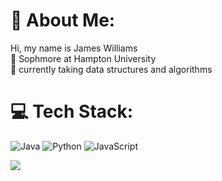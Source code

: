 # 💫 About Me:
Hi, my name is James Williams<br>🔭 Sophmore at Hampton University<br> 🌱 currently taking data structures and algorithms

# 💻 Tech Stack:
![Java](https://img.shields.io/badge/java-%23ED8B00.svg?style=for-the-badge&logo=openjdk&logoColor=white) ![Python](https://img.shields.io/badge/python-3670A0?style=for-the-badge&logo=python&logoColor=ffdd54) ![JavaScript](https://img.shields.io/badge/javascript-%23F7DF1E.svg?style=for-the-badge&logo=javascript&logoColor=black)


[![](https://visitcount.itsvg.in/api?id=ItsJamesW0&icon=0&color=0)](https://visitcount.itsvg.in)
